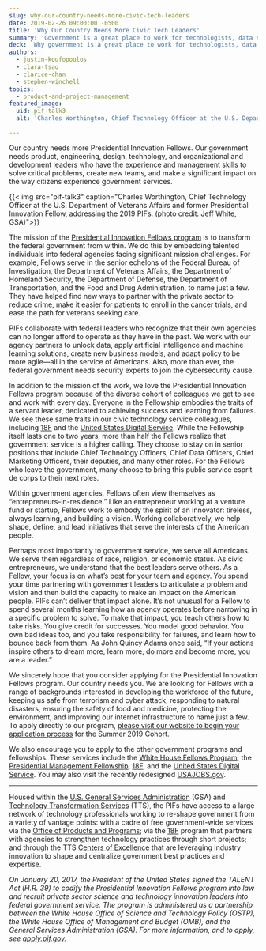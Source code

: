 ```yaml
---
slug: why-our-country-needs-more-civic-tech-leaders
date: 2019-02-26 09:00:00 -0500
title: 'Why Our Country Needs More Civic Tech Leaders'
summary: 'Government is a great place to work for technologists, data scientists, designers and entrepreneurs who want to serve and solve problems for the American people.'
deck: 'Why government is a great place to work for technologists, data scientists, designers, and entrepreneurs who want to serve and solve problems for the American people.'
authors:
  - justin-koufopoulos
  - clara-tsao
  - clarice-chan
  - stephen-winchell
topics:
  - product-and-project-management
featured_image:
  uid: pif-talk3
  alt: 'Charles Worthington, Chief Technology Officer at the U.S. Department of Veterans Affairs and former Presidential Innovation Fellow, addressing the 2019 PIFs.'

---
```


Our country needs more Presidential Innovation Fellows. Our government needs product, engineering, design, technology, and organizational and development leaders who have the experience and management skills to solve critical problems, create new teams, and make a significant impact on the way citizens experience government services.

{{< img src="pif-talk3" caption="Charles Worthington, Chief Technology Officer at the U.S. Department of Veterans Affairs and former Presidential Innovation Fellow, addressing the 2019 PIFs. (photo credit: Jeff White, GSA)">}}

The mission of the [Presidential Innovation Fellows program](https://www.presidentialinnovationfellows.gov/) is to transform the federal government from within. We do this by embedding talented individuals into federal agencies facing significant mission challenges. For example, Fellows serve in the senior echelons of the Federal Bureau of Investigation, the Department of Veterans Affairs, the Department of Homeland Security, the Department of Defense, the Department of Transportation, and the Food and Drug Administration, to name just a few. They have helped find new ways to partner with the private sector to reduce crime, make it easier for patients to enroll in the cancer trials, and ease the path for veterans seeking care.

PIFs collaborate with federal leaders who recognize that their own agencies can no longer afford to operate as they have in the past. We work with our agency partners to unlock data, apply artificial intelligence and machine learning solutions, create new business models, and adapt policy to be more agile—all in the service of Americans. Also, more than ever, the federal government needs security experts to join the cybersecurity cause.

In addition to the mission of the work, we love the Presidential Innovation Fellows program because of the diverse cohort of colleagues we get to see and work with every day. Everyone in the Fellowship embodies the traits of a servant leader, dedicated to achieving success and learning from failures. We see these same traits in our civic technology service colleagues, including [18F](https://18f.gsa.gov/) and the [United States Digital Service](https://www.usds.gov/). While the Fellowship itself lasts one to two years, more than half the Fellows realize that government service is a higher calling. They choose to stay on in senior positions that include Chief Technology Officers, Chief Data Officers, Chief Marketing Officers, their deputies, and many other roles. For the Fellows who leave the government, many choose to bring this public service esprit de corps to their next roles.

Within government agencies, Fellows often view themselves as “entrepreneurs-in-residence.” Like an entrepreneur working at a venture fund or startup, Fellows work to embody the spirit of an innovator: tireless, always learning, and building a vision. Working collaboratively, we help shape, define, and lead initiatives that serve the interests of the American people.

Perhaps most importantly to government service, we serve all Americans. We serve them regardless of race, religion, or economic status. As civic entrepreneurs, we understand that the best leaders serve others. As a Fellow, your focus is on what’s best for your team and agency. You spend your time partnering with government leaders to articulate a problem and vision and then build the capacity to make an impact on the American people. PIFs can’t deliver that impact alone. It’s not unusual for a Fellow to spend several months learning how an agency operates before narrowing in a specific problem to solve. To make that impact, you teach others how to take risks. You give credit for successes. You model good behavior. You own bad ideas too, and you take responsibility for failures, and learn how to bounce back from them. As John Quincy Adams once said, “If your actions inspire others to dream more, learn more, do more and become more, you are a leader.”

We sincerely hope that you consider applying for the Presidential Innovation Fellows program. Our country needs you. We are looking for Fellows with a range of backgrounds interested in developing the workforce of the future, keeping us safe from terrorism and cyber attack, responding to natural disasters, ensuring the safety of food and medicine, protecting the environment, and improving our internet infrastructure to name just a few. To apply directly to our program, [please visit our website to begin your application process](https://www.presidentialinnovationfellows.gov/) for the Summer 2019 Cohort.

We also encourage you to apply to the other government programs and fellowships. These services include the [White House Fellows Program](https://www.whff.org/recruitment/?gclid=EAIaIQobChMIiI7C4KCO3wIVkYvICh3LKw4IEAAYASAAEgKLs_D_BwE), the [Presidential Management Fellowship](https://pmf.gov/become-a-pmf/2019-application.aspx), [18F](https://18f.gsa.gov/), and the [United States Digital Service](https://www.usds.gov/). You may also visit the recently redesigned [USAJOBS.gov](https://www.usajobs.gov/).

---

Housed within the [U.S. General Services Administration](https://www.gsa.gov/) (GSA) and [Technology Transformation Services](https://www.gsa.gov/tts) (TTS), the PIFs have access to a large network of technology professionals working to re-shape government from a variety of vantage points: with a cadre of free government-wide services via the [Office of Products and Programs](https://www.gsa.gov/about-us/organization/federal-acquisition-service/technology-transformation-services/office-of-products-and-programs); via the [18F](https://www.gsa.gov/about-us/organization/federal-acquisition-service/technology-transformation-services/office-of-18f) program that partners with agencies to strengthen technology practices through short projects; and through the TTS [Centers of Excellence](https://www.gsa.gov/about-us/organization/federal-acquisition-service/technology-transformation-services/office-of-the-centers-of-excellence) that are leveraging industry innovation to shape and centralize government best practices and expertise.

_On January 20, 2017, the President of the United States signed the TALENT Act (H.R. 39) to codify the Presidential Innovation Fellows program into law and recruit private sector science and technology innovation leaders into federal government service. The program is administered as a partnership between the White House Office of Science and Technology Policy (OSTP), the White House Office of Management and Budget (OMB), and the General Services Administration (GSA). For more information, and to apply, see [apply.pif.gov](https://presidentialinnovationfellows.gov/apply/)._
